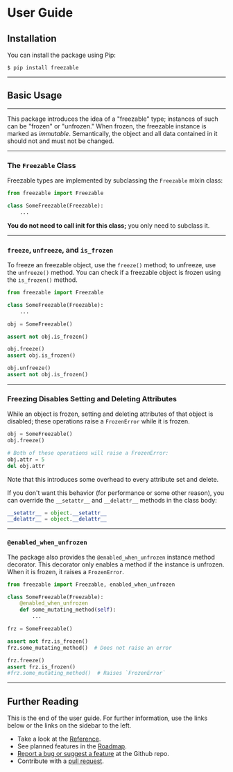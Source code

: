 
# User Guide

## Installation

You can install the package using Pip:

```
$ pip install freezable
```

---

## Basic Usage

---

This package introduces the idea of a "freezable" type; instances of such
can be "frozen" or "unfrozen." When frozen, the freezable instance is marked
as *immutable*. Semantically, the object and all data contained in it should
not and must not be changed.

---

### The `Freezable` Class

Freezable types are implemented by subclassing the ``Freezable`` mixin class:

```python
from freezable import Freezable

class SomeFreezable(Freezable):
    ...
```

**You do not need to call __init__ for this class;** you only need to subclass
it.

---

### `freeze`, `unfreeze`, and `is_frozen`

To freeze an freezable object, use the `freeze()` method; to unfreeze, use
the `unfreeze()` method. You can check if a freezable object is frozen using
the `is_frozen()` method.

```python
from freezable import Freezable

class SomeFreezable(Freezable):
    ...

obj = SomeFreezable()

assert not obj.is_frozen()

obj.freeze()
assert obj.is_frozen()

obj.unfreeze()
assert not obj.is_frozen()
```

---

### Freezing Disables Setting and Deleting Attributes

While an object is frozen, setting and deleting attributes of that object
is disabled; these operations raise a `FrozenError` while it is frozen.

<!--pytest-codeblocks:cont-->
```python
obj = SomeFreezable()
obj.freeze()
```

<!--pytest.mark.skip(reason="this raises FrozenError")-->
```python
# Both of these operations will raise a FrozenError:
obj.attr = 5
del obj.attr
```

Note that this introduces some overhead to every attribute set and delete.

If you don't want this behavior (for performance or some other reason), you can
override the `__setattr__` and `__delattr__` methods in the class body:
<!--pytest.mark.skip(reason="this is to be run in a class")-->
```python
__setattr__ = object.__setattr__
__delattr__ = object.__delattr__
```

---

### `@enabled_when_unfrozen`

The package also provides the `@enabled_when_unfrozen` instance method
decorator. This decorator only enables a method if the instance is unfrozen.
When it is frozen, it raises a `FrozenError`.

```python
from freezable import Freezable, enabled_when_unfrozen

class SomeFreezable(Freezable):
    @enabled_when_unfrozen
    def some_mutating_method(self):
        ...

frz = SomeFreezable()

assert not frz.is_frozen()
frz.some_mutating_method()  # Does not raise an error

frz.freeze()
assert frz.is_frozen()
#frz.some_mutating_method()  # Raises `FrozenError`
```

---

## Further Reading

This is the end of the user guide. For further information, use the links
below or the links on the sidebar to the left.

- Take a look at the [Reference](./reference.md).
- See planned features in the [Roadmap](./roadmap.md).
- [Report a bug or suggest a feature][issues] at the Github repo.
- Contribute with a [pull request][pulls].

[issues]: https://github.com/ederic-oytas/python-freezable/issues/new/choose
[pulls]: https://github.com/ederic-oytas/python-freezable/pulls
